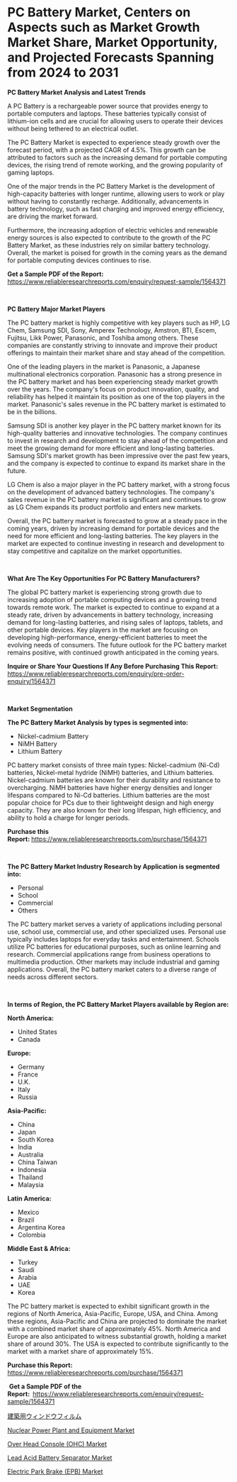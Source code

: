 <p><h1>PC Battery Market, Centers on Aspects such as Market Growth Market Share, Market Opportunity, and Projected Forecasts Spanning from 2024 to 2031</h1></p><p><strong>PC Battery Market Analysis and Latest Trends</strong></p>
<p><p>A PC Battery is a rechargeable power source that provides energy to portable computers and laptops. These batteries typically consist of lithium-ion cells and are crucial for allowing users to operate their devices without being tethered to an electrical outlet.</p><p>The PC Battery Market is expected to experience steady growth over the forecast period, with a projected CAGR of 4.5%. This growth can be attributed to factors such as the increasing demand for portable computing devices, the rising trend of remote working, and the growing popularity of gaming laptops.</p><p>One of the major trends in the PC Battery Market is the development of high-capacity batteries with longer runtime, allowing users to work or play without having to constantly recharge. Additionally, advancements in battery technology, such as fast charging and improved energy efficiency, are driving the market forward.</p><p>Furthermore, the increasing adoption of electric vehicles and renewable energy sources is also expected to contribute to the growth of the PC Battery Market, as these industries rely on similar battery technology. Overall, the market is poised for growth in the coming years as the demand for portable computing devices continues to rise.</p></p>
<p><strong>Get a Sample PDF of the Report:&nbsp;</strong> <a href="https://www.reliableresearchreports.com/enquiry/request-sample/1564371">https://www.reliableresearchreports.com/enquiry/request-sample/1564371</a></p>
<p>&nbsp;</p>
<p><strong>PC Battery Major Market Players</strong></p>
<p><p>The PC battery market is highly competitive with key players such as HP, LG Chem, Samsung SDI, Sony, Amperex Technology, Amstron, BTI, Escem, Fujitsu, Likk Power, Panasonic, and Toshiba among others. These companies are constantly striving to innovate and improve their product offerings to maintain their market share and stay ahead of the competition.</p><p>One of the leading players in the market is Panasonic, a Japanese multinational electronics corporation. Panasonic has a strong presence in the PC battery market and has been experiencing steady market growth over the years. The company's focus on product innovation, quality, and reliability has helped it maintain its position as one of the top players in the market. Panasonic's sales revenue in the PC battery market is estimated to be in the billions.</p><p>Samsung SDI is another key player in the PC battery market known for its high-quality batteries and innovative technologies. The company continues to invest in research and development to stay ahead of the competition and meet the growing demand for more efficient and long-lasting batteries. Samsung SDI's market growth has been impressive over the past few years, and the company is expected to continue to expand its market share in the future.</p><p>LG Chem is also a major player in the PC battery market, with a strong focus on the development of advanced battery technologies. The company's sales revenue in the PC battery market is significant and continues to grow as LG Chem expands its product portfolio and enters new markets.</p><p>Overall, the PC battery market is forecasted to grow at a steady pace in the coming years, driven by increasing demand for portable devices and the need for more efficient and long-lasting batteries. The key players in the market are expected to continue investing in research and development to stay competitive and capitalize on the market opportunities.</p></p>
<p>&nbsp;</p>
<p><strong>What Are The Key Opportunities For PC Battery Manufacturers?</strong></p>
<p><p>The global PC battery market is experiencing strong growth due to increasing adoption of portable computing devices and a growing trend towards remote work. The market is expected to continue to expand at a steady rate, driven by advancements in battery technology, increasing demand for long-lasting batteries, and rising sales of laptops, tablets, and other portable devices. Key players in the market are focusing on developing high-performance, energy-efficient batteries to meet the evolving needs of consumers. The future outlook for the PC battery market remains positive, with continued growth anticipated in the coming years.</p></p>
<p><strong>Inquire or Share Your Questions If Any Before Purchasing This Report:</strong> <a href="https://www.reliableresearchreports.com/enquiry/pre-order-enquiry/1564371">https://www.reliableresearchreports.com/enquiry/pre-order-enquiry/1564371</a></p>
<p>&nbsp;</p>
<p><strong>Market Segmentation</strong></p>
<p><strong>The PC Battery Market Analysis by types is segmented into:</strong></p>
<p><ul><li>Nickel-cadmium Battery</li><li>NiMH Battery</li><li>Lithium Battery</li></ul></p>
<p><p>PC battery market consists of three main types: Nickel-cadmium (Ni-Cd) batteries, Nickel-metal hydride (NiMH) batteries, and Lithium batteries. Nickel-cadmium batteries are known for their durability and resistance to overcharging. NiMH batteries have higher energy densities and longer lifespans compared to Ni-Cd batteries. Lithium batteries are the most popular choice for PCs due to their lightweight design and high energy capacity. They are also known for their long lifespan, high efficiency, and ability to hold a charge for longer periods.</p></p>
<p><strong>Purchase this Report:&nbsp;</strong><a href="https://www.reliableresearchreports.com/purchase/1564371">https://www.reliableresearchreports.com/purchase/1564371</a></p>
<p>&nbsp;</p>
<p><strong>The PC Battery Market Industry Research by Application is segmented into:</strong></p>
<p><ul><li>Personal</li><li>School</li><li>Commercial</li><li>Others</li></ul></p>
<p><p>The PC battery market serves a variety of applications including personal use, school use, commercial use, and other specialized uses. Personal use typically includes laptops for everyday tasks and entertainment. Schools utilize PC batteries for educational purposes, such as online learning and research. Commercial applications range from business operations to multimedia production. Other markets may include industrial and gaming applications. Overall, the PC battery market caters to a diverse range of needs across different sectors.</p></p>
<p>&nbsp;</p>
<p><strong>In terms of Region, the PC Battery Market Players available by Region are:</strong></p>
<p>
    <p> <strong> North America: </strong>
        <ul>
            <li>United States</li>
            <li>Canada</li>
        </ul>
        </p> 
    <p> <strong> Europe: </strong>
        <ul>
            <li>Germany</li>
            <li>France</li>
            <li>U.K.</li>
            <li>Italy</li>
            <li>Russia</li>
        </ul>
        </p> 
    <p> <strong> Asia-Pacific: </strong>
        <ul>
            <li>China</li>
            <li>Japan</li>
            <li>South Korea</li>
            <li>India</li>
            <li>Australia</li>
            <li>China Taiwan</li>
            <li>Indonesia</li>
            <li>Thailand</li>
            <li>Malaysia</li>
        </ul>
        </p> 
    <p> <strong> Latin America: </strong>
        <ul>
            <li>Mexico</li>
            <li>Brazil</li>
            <li>Argentina Korea</li>
            <li>Colombia</li>
        </ul>
        </p> 
    <p> <strong> Middle East & Africa: </strong>
        <ul>
            <li>Turkey</li>
            <li>Saudi</li>
            <li>Arabia</li>
            <li>UAE</li>
            <li>Korea</li>
        </ul>
    </p>
    </p>
<p><p>The PC battery market is expected to exhibit significant growth in the regions of North America, Asia-Pacific, Europe, USA, and China. Among these regions, Asia-Pacific and China are projected to dominate the market with a combined market share of approximately 45%. North America and Europe are also anticipated to witness substantial growth, holding a market share of around 30%. The USA is expected to contribute significantly to the market with a market share of approximately 15%.</p></p>
<p><strong>Purchase this Report: </strong><a href="https://www.reliableresearchreports.com/purchase/1564371">https://www.reliableresearchreports.com/purchase/1564371</a></p>
<p>&nbsp;<strong>Get a Sample PDF of the Report:&nbsp;&nbsp;</strong><a href="https://www.reliableresearchreports.com/enquiry/request-sample/1564371">https://www.reliableresearchreports.com/enquiry/request-sample/1564371</a></p>
<p><strong></strong></p>
<p><p><a href="https://github.com/joaejkdzgyljvo6/Market-Research-Report-List-1/blob/main/502345616002.md">建築用ウィンドウフィルム</a></p><p><a href="https://github.com/pjcfca/Market-Research-Report-List-2/blob/main/nuclear-power-plant-and-equipment-market.md">Nuclear Power Plant and Equipment Market</a></p><p><a href="https://issuu.com/reportprime-2/docs/over-head-console-ohc-market-size-2030.pptx">Over Head Console (OHC) Market</a></p><p><a href="https://github.com/wusalecollins540tpqoz/Market-Research-Report-List-1/blob/main/lead-acid-battery-separator-market.md">Lead Acid Battery Separator Market</a></p><p><a href="https://issuu.com/reportprime-2/docs/electric-park-brake-epb-market-size-2030.pptx">Electric Park Brake (EPB) Market</a></p></p>